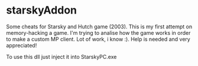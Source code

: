 # starskyAddon
 Some cheats for Starsky and Hutch game (2003). This is my first attempt on memory-hacking a game. I'm trying to analise how the game works in order to make a custom MP client. Lot of work, i know :). Help is needed and very appreciated!

To use this dll just inject it into StarskyPC.exe
